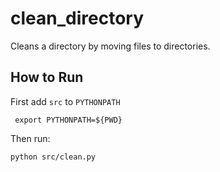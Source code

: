 # clean_directory
Cleans a directory by moving files to directories.

## How to Run
First add `src` to `PYTHONPATH`
```
 export PYTHONPATH=${PWD}
 ```
 Then run:
 ```
 python src/clean.py  
 ```
